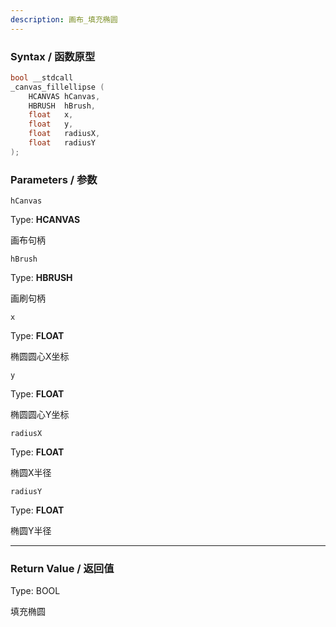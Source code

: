 ```yaml
---
description: 画布_填充椭圆
---
```


### Syntax / 函数原型

```C++
bool __stdcall 
_canvas_fillellipse (
    HCANVAS hCanvas,
    HBRUSH  hBrush,
    float   x,
    float   y,
    float   radiusX,
    float   radiusY
);
```

### Parameters / 参数

`hCanvas`

Type: **HCANVAS**

画布句柄

`hBrush`

Type: **HBRUSH**

画刷句柄

`x`

Type: **FLOAT**

椭圆圆心X坐标

`y`

Type: **FLOAT**

椭圆圆心Y坐标

`radiusX`

Type: **FLOAT**

椭圆X半径

`radiusY`

Type: **FLOAT**

椭圆Y半径

---

### Return Value / 返回值

Type: BOOL

填充椭圆